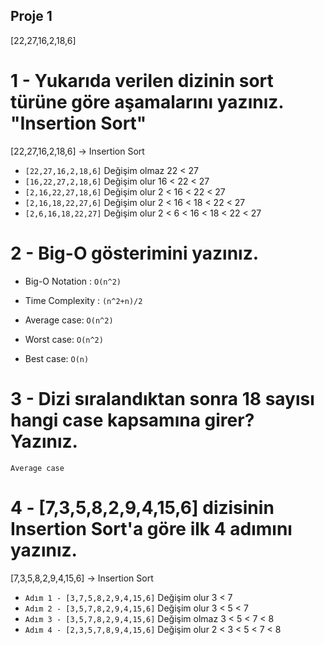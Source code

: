 ## Proje 1
[22,27,16,2,18,6]

# 1 - Yukarıda verilen dizinin sort türüne göre aşamalarını yazınız. "Insertion Sort"

[22,27,16,2,18,6] -> Insertion Sort

- `[22,27,16,2,18,6]` Değişim olmaz    22 < 27
- `[16,22,27,2,18,6]` Değişim olur     16 < 22 < 27
- `[2,16,22,27,18,6]` Değişim olur     2  < 16 < 22 < 27
- `[2,16,18,22,27,6]` Değişim olur     2  < 16 < 18 < 22 < 27
- `[2,6,16,18,22,27]` Değişim olur     2  < 6  < 16 < 18 < 22 < 27

# 2 - Big-O gösterimini yazınız.

- Big-O Notation : `O(n^2)`

- Time Complexity : `(n^2+n)/2`

- Average case: `O(n^2)`

- Worst case: `O(n^2)`

- Best case: `O(n)`

# 3 - Dizi sıralandıktan sonra 18 sayısı hangi case kapsamına girer? Yazınız.
`Average case`

# 4 - [7,3,5,8,2,9,4,15,6] dizisinin Insertion Sort'a göre ilk 4 adımını yazınız.
[7,3,5,8,2,9,4,15,6] -> Insertion Sort

- `Adım 1 - [3,7,5,8,2,9,4,15,6]` Değişim olur  3 < 7
- `Adım 2 - [3,5,7,8,2,9,4,15,6]` Değişim olur  3 < 5 < 7
- `Adım 3 - [3,5,7,8,2,9,4,15,6]` Değişim olmaz 3 < 5 < 7 < 8
- `Adım 4 - [2,3,5,7,8,9,4,15,6]` Değişim olur  2 < 3 < 5 < 7 < 8
